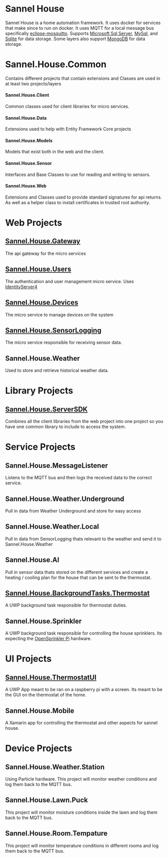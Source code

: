 # Sannel House
Sannel House is a home automation framework. It uses docker for services that make since to run on docker. It uses MQTT for a local message bus specifically [eclipse-mosquitto](https://mosquitto.org/). Supports [Microsoft Sql Server](https://www.microsoft.com/en-us/sql-server), [MySql](https://www.mysql.com/), and [Sqlite](https://sqlite.org) for data storage. Some layers also support [MongoDB](https://www.mongodb.com/) for data storage.  

# Sannel.House.Common
Contains different projects that contain extensions and Classes are used in at least two projects/layers

#### Sannel.House.Client
Common classes used for client libraries for micro services.
#### Sannel.House.Data
Extensions used to help with Entity Framework Core projects
#### Sannel.House.Models
Models that exist both in the web and the client.
#### Sannel.House.Sensor
Interfaces and Base Classes to use for reading and writing to sensors.
#### Sannel.House.Web
Extensions and Classes used to provide standard signatures for api returns. As well as a helper class to install certificates in trusted root authority.

# Web Projects
## [Sannel.House.Gateway](https://github.com/Sannel/Sannel.House.Gateway)
The api gateway for the micro services
## [Sannel.House.Users](https://github.com/Sannel/Sannel.House.Users)
The authentication and user management micro service. Uses [IdentityServer4](https://github.com/IdentityServer/IdentityServer4)
## [Sannel.House.Devices](https://github.com/Sannel/Sannel.House.Devices)
The micro service to manage devices on the system
## [Sannel.House.SensorLogging](https://github.com/Sannel/Sannel.House.SensorLogging)
The micro service responsible for receiving sensor data.
## Sannel.House.Weather
Used to store and retrieve historical weather data.


# Library Projects
## [Sannel.House.ServerSDK](https://github.com/Sannel/Sannel.House.ServerSDK)
Combines all the client libraries from the web project into one project so you have one common library to include to access the system. 

# Service Projects
## Sannel.House.MessageListener
Listens to the MQTT bus and then logs the received data to the correct service. 
## Sannel.House.Weather.Underground
Pull in data from Weather Underground and store for easy access 
## Sannel.House.Weather.Local
Pull in data from SensorLogging thats relevant to the weather and send it to Sannel.House.Weather
## Sannel.House.AI
Pull in sensor data thats stored on the different services and create a heating / cooling plan for the house that can be sent to the thermostat.
## [Sannel.House.BackgroundTasks.Thermostat](https://github.com/Sannel/Sannel.House.BackgroundTasks.Thermostat)
A UWP background task responsible for thermostat duties.
## Sannel.House.Sprinkler
A UWP background task responsible for controlling the house sprinklers. Its expecting the [OpenSprinkler Pi](https://opensprinkler.com/product/opensprinkler-pi/) hardware. 
# UI Projects
## [Sannel.House.ThermostatUI](https://github.com/Sannel/Sannel.House.ThermostatUI)
A UWP App meant to be ran on a raspberry pi with a screen. Its meant to be the GUI on the thermostat of the home.
## Sannel.House.Mobile
A Xamarin app for controlling the thermostat and other aspects for sannel house.

# Device Projects
## Sannel.House.Weather.Station
Using Particle hardware. This project will monitor weather conditions and log them back to the MQTT bus.
## Sannel.House.Lawn.Puck
This project will monitor moisture conditions inside the lawn and log them back to the MQTT bus.
## Sannel.House.Room.Tempature
This project will monitor temperature conditions in different rooms and log them back to the MQTT bus.